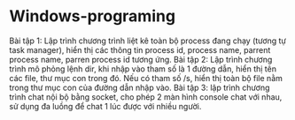 # Windows-programing
Bài tập 1: Lập trình chương trình liệt kê toàn bộ process đang chạy (tương tự task manager),
hiển thị các thông tin process id, process name, parrent process name, parren process id tương
ứng.
Bài tập 2: Lập trình chương trình mô phỏng lệnh dir, khi nhập vào tham số là 1 đường dẫn, hiển
thị tên các file, thư mục con trong đó. Nếu có tham số /s, hiển thị toàn bộ file nằm trong thư mục
con của đường dẫn nhập vào.
Bài tập 3: lập trình chương trình chat nội bộ bằng socket, cho phép 2 màn hình console chat với nhau, sử dụng đa luồng để chat 1 lúc được với nhiều người.
